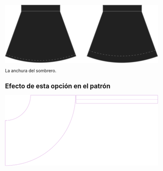
![Hem width](hemwidth.svg)

La anchura del sombrero.


## Efecto de esta opción en el patrón
![Esta imagen muestra el efecto de esta opción superponiendo varias variantes que tienen un valor diferente para esta opción](sandy_hemwidth_sample.svg "Efecto de esta opción en el patrón")